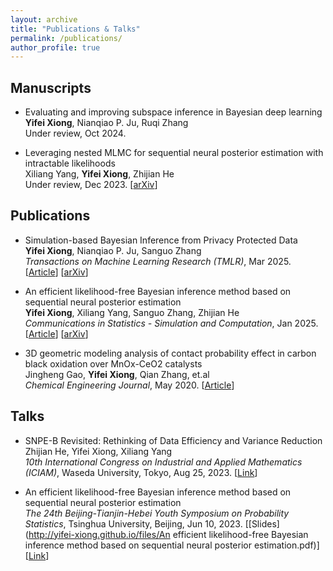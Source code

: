 ```yaml
---
layout: archive
title: "Publications & Talks"
permalink: /publications/
author_profile: true
---
```


## Manuscripts

- Evaluating and improving subspace inference in Bayesian deep learning  
**Yifei Xiong**, Nianqiao P. Ju, Ruqi Zhang  
Under review, Oct 2024.

- Leveraging nested MLMC for sequential neural posterior estimation with intractable likelihoods  
Xiliang Yang, **Yifei Xiong**, Zhijian He  
Under review, Dec 2023. [[arXiv](https://arxiv.org/abs/2401.16776)]

## Publications

- Simulation-based Bayesian Inference from Privacy Protected Data  
**Yifei Xiong**, Nianqiao P. Ju, Sanguo Zhang  
*Transactions on Machine Learning Research (TMLR)*, Mar 2025. [[Article](https://openreview.net/pdf?id=SB7JzhDG45)] [[arXiv](https://arxiv.org/abs/2310.12781)]

- An efficient likelihood-free Bayesian inference method based on sequential neural posterior estimation  
**Yifei Xiong**, Xiliang Yang, Sanguo Zhang, Zhijian He  
*Communications in Statistics - Simulation and Computation*, Jan 2025. [[Article](https://doi.org/10.1080/03610918.2025.2456576)] [[arXiv](https://arxiv.org/abs/2311.12530)]

- 3D geometric modeling analysis of contact probability effect in carbon black oxidation over MnOx-CeO2 catalysts  
Jingheng Gao, **Yifei Xiong**, Qian Zhang, et.al  
*Chemical Engineering Journal*, May 2020. [[Article](https://doi.org/10.1016/j.cej.2020.125448)]

## Talks

- SNPE-B Revisited: Rethinking of Data Efficiency and Variance Reduction  
Zhijian He, Yifei Xiong, Xiliang Yang  
*10th International Congress on Industrial and Applied Mathematics (ICIAM)*, Waseda University, Tokyo, Aug 25, 2023. [[Link](https://iciam2023.org/registered_data?id=00652#04320)]  

- An efficient likelihood-free Bayesian inference method based on sequential neural posterior estimation  
*The 24th Beijing-Tianjin-Hebei Youth Symposium on Probability Statistics*, Tsinghua University, Beijing, Jun 10, 2023. [[Slides](http://yifei-xiong.github.io/files/An efficient likelihood-free Bayesian inference method based on sequential neural posterior estimation.pdf)] [[Link](https://mp.weixin.qq.com/s/LPwgNA87waDtVY_j1_9McA)]  

